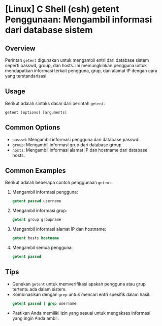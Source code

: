 # [Linux] C Shell (csh) getent Penggunaan: Mengambil informasi dari database sistem

## Overview
Perintah `getent` digunakan untuk mengambil entri dari database sistem seperti passwd, group, dan hosts. Ini memungkinkan pengguna untuk mendapatkan informasi terkait pengguna, grup, dan alamat IP dengan cara yang terstandarisasi.

## Usage
Berikut adalah sintaks dasar dari perintah `getent`:

```
getent [options] [arguments]
```

## Common Options
- `passwd`: Mengambil informasi pengguna dari database passwd.
- `group`: Mengambil informasi grup dari database group.
- `hosts`: Mengambil informasi alamat IP dan hostname dari database hosts.

## Common Examples
Berikut adalah beberapa contoh penggunaan `getent`:

1. Mengambil informasi pengguna:
   ```csh
   getent passwd username
   ```

2. Mengambil informasi grup:
   ```csh
   getent group groupname
   ```

3. Mengambil informasi alamat IP dan hostname:
   ```csh
   getent hosts hostname
   ```

4. Mengambil semua pengguna:
   ```csh
   getent passwd
   ```

## Tips
- Gunakan `getent` untuk memverifikasi apakah pengguna atau grup tertentu ada dalam sistem.
- Kombinasikan dengan `grep` untuk mencari entri spesifik dalam hasil:
  ```csh
  getent passwd | grep username
  ```
- Pastikan Anda memiliki izin yang sesuai untuk mengakses informasi yang ingin Anda ambil.
